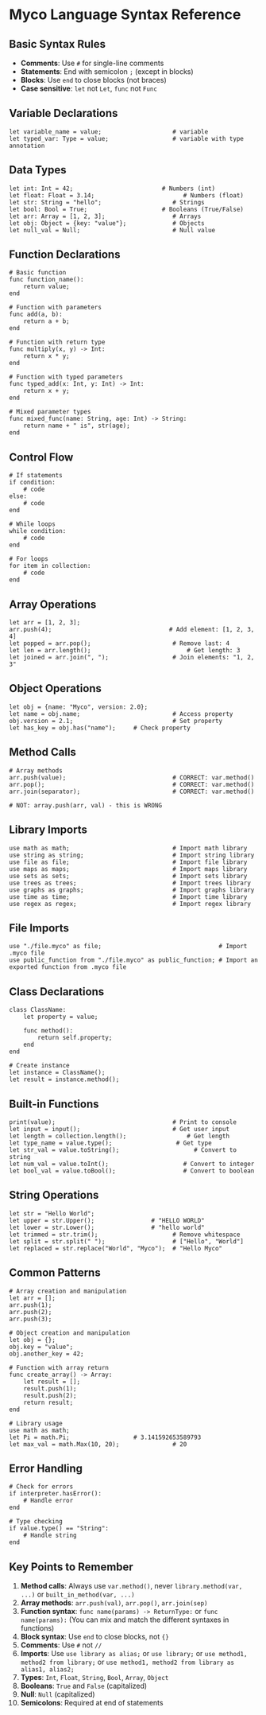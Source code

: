 # Myco Language Syntax Reference

## Basic Syntax Rules

- **Comments**: Use `#` for single-line comments
- **Statements**: End with semicolon `;` (except in blocks)
- **Blocks**: Use `end` to close blocks (not braces)
- **Case sensitive**: `let` not `Let`, `func` not `Func`

## Variable Declarations

```myco
let variable_name = value;                    # variable
let typed_var: Type = value;                  # variable with type annotation
```

## Data Types

```myco
let int: Int = 42;                         # Numbers (int)
let float: Float = 3.14;                         # Numbers (float)
let str: String = "hello";                    # Strings
let bool: Bool = True;                     # Booleans (True/False)
let arr: Array = [1, 2, 3];                   # Arrays
let obj: Object = {key: "value"};             # Objects
let null_val = Null;                          # Null value
```

## Function Declarations

```myco
# Basic function
func function_name():
    return value;
end

# Function with parameters
func add(a, b):
    return a + b;
end

# Function with return type
func multiply(x, y) -> Int:
    return x * y;
end

# Function with typed parameters
func typed_add(x: Int, y: Int) -> Int:
    return x + y;
end

# Mixed parameter types
func mixed_func(name: String, age: Int) -> String:
    return name + " is", str(age);
end
```

## Control Flow

```myco
# If statements
if condition:
    # code
else:
    # code
end

# While loops
while condition:
    # code
end

# For loops
for item in collection:
    # code
end
```

## Array Operations

```myco
let arr = [1, 2, 3];
arr.push(4);                                 # Add element: [1, 2, 3, 4]
let popped = arr.pop();                       # Remove last: 4
let len = arr.length();                           # Get length: 3
let joined = arr.join(", ");                  # Join elements: "1, 2, 3"
```

## Object Operations

```myco
let obj = {name: "Myco", version: 2.0};
let name = obj.name;                          # Access property
obj.version = 2.1;                            # Set property
let has_key = obj.has("name");     # Check property
```

## Method Calls

```myco
# Array methods
arr.push(value);                              # CORRECT: var.method()
arr.pop();                                    # CORRECT: var.method()
arr.join(separator);                          # CORRECT: var.method()

# NOT: array.push(arr, val) - this is WRONG
```

## Library Imports

```myco
use math as math;                             # Import math library
use string as string;                         # Import string library
use file as file;                             # Import file library
use maps as maps;                             # Import maps library
use sets as sets;                             # Import sets library
use trees as trees;                           # Import trees library
use graphs as graphs;                         # Import graphs library
use time as time;                             # Import time library
use regex as regex;                           # Import regex library
```

## File Imports

```myco
use "./file.myco" as file;                                 # Import .myco file
use public_function from "./file.myco" as public_function; # Import an exported function from .myco file
```

## Class Declarations

```myco
class ClassName:
    let property = value;
    
    func method():
        return self.property;
    end
end

# Create instance
let instance = ClassName();
let result = instance.method();
```

## Built-in Functions

```myco
print(value);                                 # Print to console
let input = input();                          # Get user input
let length = collection.length();                 # Get length
let type_name = value.type();                  # Get type
let str_val = value.toString();                     # Convert to string
let num_val = value.toInt();                     # Convert to integer
let bool_val = value.toBool();                   # Convert to boolean
```

## String Operations

```myco
let str = "Hello World";
let upper = str.Upper();                # "HELLO WORLD"
let lower = str.Lower();                # "hello world"
let trimmed = str.trim();                     # Remove whitespace
let split = str.split(" ");                   # ["Hello", "World"]
let replaced = str.replace("World", "Myco");  # "Hello Myco"
```

## Common Patterns

```myco
# Array creation and manipulation
let arr = [];
arr.push(1);
arr.push(2);
arr.push(3);

# Object creation and manipulation
let obj = {};
obj.key = "value";
obj.another_key = 42;

# Function with array return
func create_array() -> Array:
    let result = [];
    result.push(1);
    result.push(2);
    return result;
end

# Library usage
use math as math;
let Pi = math.Pi;                  # 3.141592653589793
let max_val = math.Max(10, 20);               # 20
```

## Error Handling

```myco
# Check for errors
if interpreter.hasError():
    # Handle error
end

# Type checking
if value.type() == "String":
    # Handle string
end
```

## Key Points to Remember

1. **Method calls**: Always use `var.method()`, never `library.method(var, ...)` or `built_in_method(var, ...)`
2. **Array methods**: `arr.push(val)`, `arr.pop()`, `arr.join(sep)`
3. **Function syntax**: `func name(params) -> ReturnType:` or `func name(params):` (You can mix and match the different syntaxes in functions)
4. **Block syntax**: Use `end` to close blocks, not `{}`
5. **Comments**: Use `#` not `//`
6. **Imports**: Use `use library as alias;` or `use library;` or `use method1, method2 from library;` or `use method1, method2 from library as alias1, alias2;`
7. **Types**: `Int`, `Float`, `String`, `Bool`, `Array`, `Object`
8. **Booleans**: `True` and `False` (capitalized)
9. **Null**: `Null` (capitalized)
10. **Semicolons**: Required at end of statements
